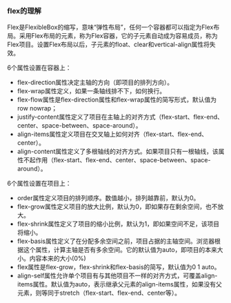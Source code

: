 ### flex的理解
Flex是FlexibleBox的缩写，意味“弹性布局”，任何一个容器都可以指定为Flex布局。采用Flex布局的元素，称为Flex容器，它的子元素自动成为容易成员，称为Flex项目。设置Flex布局以后，子元素的float、clear和vertical-align属性将失效。

6个属性设置在容器上：
- flex-direction属性决定主轴的方向（即项目的排列方向）。
- flex-wrap属性定义，如果一条轴线排不下，如何换行。
- flex-flow属性是flex-direction属性和flex-wrap属性的简写形式，默认值为row nowrap；
- justify-content属性定义了项目在主轴上的对齐方式（flex-start、flex-end、center、space-between、space-around）。
- align-items属性定义项目在交叉轴上如何对齐（flex-start、flex-end、center）。
- align-content属性定义了多根轴线的对齐方式。如果项目只有一根轴线，该属性不起作用（flex-start、flex-end、center、space-between、space-around）。

6个属性设置在项目上：
- order属性定义项目的排列顺序。数值越小，排列越靠前，默认为0。
- flex-grow属性定义项目的放大比例，默认为0，即如果存在剩余空间，也不放大。
- flex-shrink属性定义了项目的缩小比例，默认为1，即如果空间不足，该项目将缩小。
- flex-basis属性定义了在分配多余空间之前，项目占据的主轴空间。浏览器根据这个属性，计算主轴是否有多余空间。它的默认值为auto，即项目的本来大小。内容本来的大小(0%)
- flex属性是flex-grow，flex-shrink和flex-basis的简写，默认值为0 1 auto。
- align-self属性允许单个项目有与其他项目不一样的对齐方式，可覆盖align-items属性。默认值为auto，表示继承父元素的align-items属性，如果没有父元素，则等同于stretch（flex-start、flex-end、center等）。